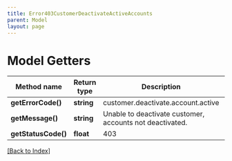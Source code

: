 ```yaml
---
title: Error403CustomerDeactivateActiveAccounts
parent: Model
layout: page
---
```


# Model Getters

Method name | Return type | Description | Notes
------------ | ------------- | ------------- | -------------
**getErrorCode()** | **string** | customer.deactivate.account.active |
**getMessage()** | **string** | Unable to deactivate customer, accounts not deactivated. |
**getStatusCode()** | **float** | 403 |

[[Back to Index]](../index.md)
